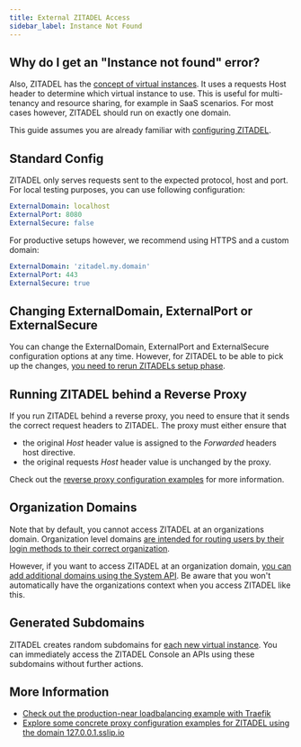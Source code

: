 ```yaml
---
title: External ZITADEL Access
sidebar_label: Instance Not Found
---
```


## Why do I get an "Instance not found" error?

Also, ZITADEL has the [concept of virtual instances](/concepts/structure/instance#multiple-virtual-instances).
It uses a requests Host header to determine which virtual instance to use.
This is useful for multi-tenancy and resource sharing, for example in SaaS scenarios.
For most cases however, ZITADEL should run on exactly one domain.

This guide assumes you are already familiar with [configuring ZITADEL](./configure).

## Standard Config

ZITADEL only serves requests sent to the expected protocol, host and port.
For local testing purposes, you can use following configuration:

```yaml
ExternalDomain: localhost
ExternalPort: 8080
ExternalSecure: false
```

For productive setups however, we recommend using HTTPS and a custom domain:

```yaml
ExternalDomain: 'zitadel.my.domain'
ExternalPort: 443
ExternalSecure: true
```

## Changing ExternalDomain, ExternalPort or ExternalSecure

You can change the ExternalDomain, ExternalPort and ExternalSecure configuration options at any time.
However, for ZITADEL to be able to pick up the changes, [you need to rerun ZITADELs setup phase](/self-hosting/manage/updating_scaling#the-setup-phase).

## Running ZITADEL behind a Reverse Proxy

If you run ZITADEL behind a reverse proxy, you need to ensure that it sends the correct request headers to ZITADEL.
The proxy must either ensure that
- the original *Host* header value is assigned to the *Forwarded* headers host directive.
- the original requests *Host* header value is unchanged by the proxy.

Check out the [reverse proxy configuration examples](/self-hosting/manage/reverseproxy/reverse_proxy) for more information.

## Organization Domains

Note that by default, you cannot access ZITADEL at an organizations domain.
Organization level domains [are intended for routing users by their login methods to their correct organization](/guides/solution-scenarios/domain-discovery).

However, if you want to access ZITADEL at an organization domain, [you can add additional domains using the System API](/apis/resources/system/system-service-add-domain#adds-a-domain-to-an-instance).
Be aware that you won't automatically have the organizations context when you access ZITADEL like this.

## Generated Subdomains

ZITADEL creates random subdomains for [each new virtual instance](/concepts/structure/instance#multiple-virtual-instances).
You can immediately access the ZITADEL Console an APIs using these subdomains without further actions.

## More Information

- [Check out the production-near loadbalancing example with Traefik](/self-hosting/deploy/loadbalancing-example)
- [Explore some concrete proxy configuration examples for ZITADEL using the domain 127.0.0.1.sslip.io](/self-hosting/manage/reverseproxy/reverse_proxy)

